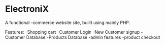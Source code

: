# ElectroniX
A functional -commerce website site, buiilt using mainly PHP.

Features:
-Shopping cart
-Customer Login 
-New Customer signup 
-Customer Database
-Products Database
-admin features
-product checkout
